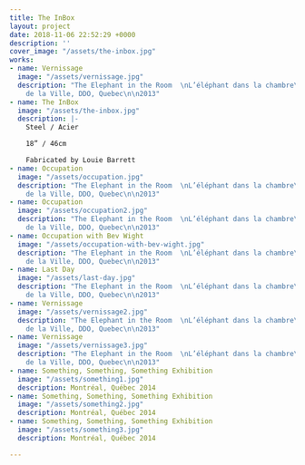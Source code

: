 ```yaml
---
title: The InBox
layout: project
date: 2018-11-06 22:52:29 +0000
description: ''
cover_image: "/assets/the-inbox.jpg"
works:
- name: Vernissage
  image: "/assets/vernissage.jpg"
  description: "The Elephant in the Room  \nL’éléphant dans la chambre\n\nGalerie
    de la Ville, DDO, Quebec\n\n2013"
- name: The InBox
  image: "/assets/the-inbox.jpg"
  description: |-
    Steel / Acier

    18” / 46cm

    Fabricated by Louie Barrett
- name: Occupation
  image: "/assets/occupation.jpg"
  description: "The Elephant in the Room  \nL’éléphant dans la chambre\n\nGalerie
    de la Ville, DDO, Quebec\n\n2013"
- name: Occupation
  image: "/assets/occupation2.jpg"
  description: "The Elephant in the Room  \nL’éléphant dans la chambre\n\nGalerie
    de la Ville, DDO, Quebec\n\n2013"
- name: Occupation with Bev Wight
  image: "/assets/occupation-with-bev-wight.jpg"
  description: "The Elephant in the Room  \nL’éléphant dans la chambre\n\nGalerie
    de la Ville, DDO, Quebec\n\n2013"
- name: Last Day
  image: "/assets/last-day.jpg"
  description: "The Elephant in the Room  \nL’éléphant dans la chambre\n\nGalerie
    de la Ville, DDO, Quebec\n\n2013"
- name: Vernissage
  image: "/assets/vernissage2.jpg"
  description: "The Elephant in the Room  \nL’éléphant dans la chambre\n\nGalerie
    de la Ville, DDO, Quebec\n\n2013"
- name: Vernissage
  image: "/assets/vernissage3.jpg"
  description: "The Elephant in the Room  \nL’éléphant dans la chambre\n\nGalerie
    de la Ville, DDO, Quebec\n\n2013"
- name: Something, Something, Something Exhibition
  image: "/assets/something1.jpg"
  description: Montréal, Québec 2014
- name: Something, Something, Something Exhibition
  image: "/assets/something2.jpg"
  description: Montréal, Québec 2014
- name: Something, Something, Something Exhibition
  image: "/assets/something3.jpg"
  description: Montréal, Québec 2014

---
```

